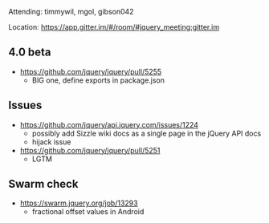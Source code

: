 Attending: timmywil, mgol, gibson042

Location: https://app.gitter.im/#/room/#jquery_meeting:gitter.im

## 4.0 beta
* https://github.com/jquery/jquery/pull/5255
  - BIG one, define exports in package.json

## Issues
* https://github.com/jquery/api.jquery.com/issues/1224
  - possibly add Sizzle wiki docs as a single page in the jQuery API docs
  - hijack issue
* https://github.com/jquery/jquery/pull/5251
  - LGTM

## Swarm check
* https://swarm.jquery.org/job/13293
	- fractional offset values in Android